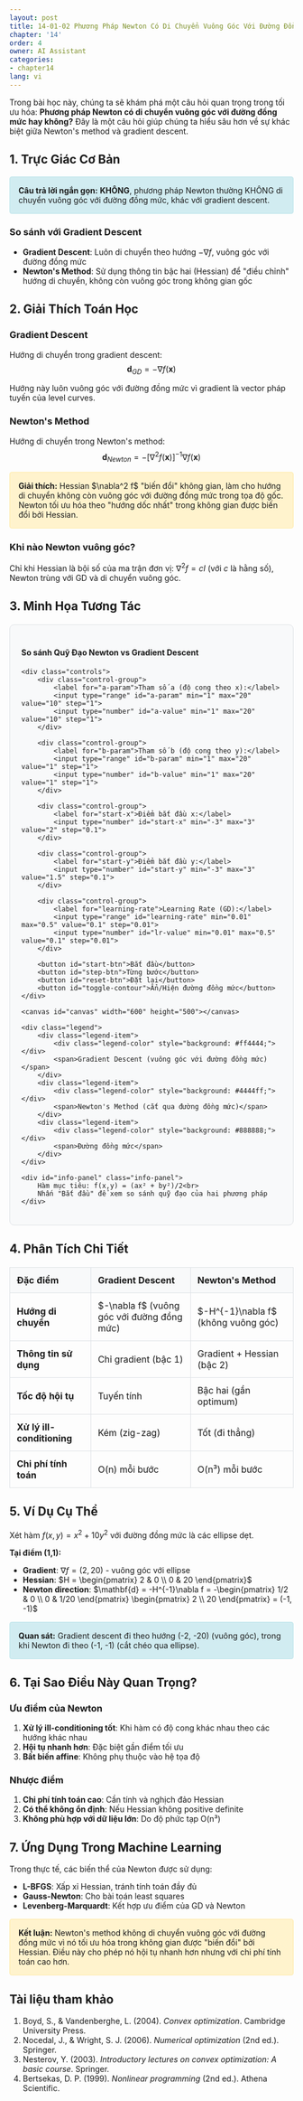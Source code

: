 ```yaml
---
layout: post
title: 14-01-02 Phương Pháp Newton Có Di Chuyển Vuông Góc Với Đường Đồng Mức Hay Không?
chapter: '14'
order: 4
owner: AI Assistant
categories:
- chapter14
lang: vi
---
```


<script type="text/x-mathjax-config">
MathJax.Hub.Config({
    displayAlign: "center",
    tex2jax: {
        inlineMath: [['$', '$'], ['\\(', '\\)']],
        displayMath: [['$$', '$$'], ['\\[', '\\]']]
    }
});
</script>

<style>
.interactive-container {
    background: #f8f9fa;
    border: 1px solid #dee2e6;
    border-radius: 8px;
    padding: 20px;
    margin: 20px 0;
}

.controls {
    display: flex;
    flex-wrap: wrap;
    gap: 15px;
    margin-bottom: 20px;
    align-items: center;
}

.control-group {
    display: flex;
    flex-direction: column;
    gap: 5px;
}

.control-group label {
    font-weight: bold;
    font-size: 0.9em;
    color: #495057;
}

.control-group input[type="range"] {
    width: 150px;
}

.control-group input[type="number"] {
    width: 80px;
    padding: 4px;
    border: 1px solid #ced4da;
    border-radius: 4px;
}

button {
    background: #007bff;
    color: white;
    border: none;
    padding: 8px 16px;
    border-radius: 4px;
    cursor: pointer;
    font-size: 0.9em;
}

button:hover {
    background: #0056b3;
}

button:disabled {
    background: #6c757d;
    cursor: not-allowed;
}

#canvas {
    border: 1px solid #dee2e6;
    border-radius: 4px;
    display: block;
    margin: 0 auto;
}

.info-panel {
    background: #e9ecef;
    padding: 15px;
    border-radius: 4px;
    margin-top: 15px;
    font-family: monospace;
    font-size: 0.85em;
}

.legend {
    display: flex;
    justify-content: center;
    gap: 20px;
    margin-top: 10px;
    font-size: 0.9em;
}

.legend-item {
    display: flex;
    align-items: center;
    gap: 5px;
}

.legend-color {
    width: 20px;
    height: 3px;
    border-radius: 2px;
}

.comparison-table {
    width: 100%;
    border-collapse: collapse;
    margin: 20px 0;
}

.comparison-table th,
.comparison-table td {
    border: 1px solid #dee2e6;
    padding: 12px;
    text-align: left;
}

.comparison-table th {
    background: #f8f9fa;
    font-weight: bold;
}

.math-explanation {
    background: #fff3cd;
    border: 1px solid #ffeaa7;
    border-radius: 4px;
    padding: 15px;
    margin: 15px 0;
}

.key-insight {
    background: #d1ecf1;
    border: 1px solid #bee5eb;
    border-radius: 4px;
    padding: 15px;
    margin: 15px 0;
}
</style>

Trong bài học này, chúng ta sẽ khám phá một câu hỏi quan trọng trong tối ưu hóa: **Phương pháp Newton có di chuyển vuông góc với đường đồng mức hay không?** Đây là một câu hỏi giúp chúng ta hiểu sâu hơn về sự khác biệt giữa Newton's method và gradient descent.

## 1. Trực Giác Cơ Bản

<div class="key-insight">
<strong>Câu trả lời ngắn gọn:</strong> <strong>KHÔNG</strong>, phương pháp Newton thường KHÔNG di chuyển vuông góc với đường đồng mức, khác với gradient descent.
</div>

### So sánh với Gradient Descent

- **Gradient Descent**: Luôn di chuyển theo hướng $-\nabla f$, vuông góc với đường đồng mức
- **Newton's Method**: Sử dụng thông tin bậc hai (Hessian) để "điều chỉnh" hướng di chuyển, không còn vuông góc trong không gian gốc

## 2. Giải Thích Toán Học

### Gradient Descent
Hướng di chuyển trong gradient descent:
$$\mathbf{d}_{GD} = -\nabla f(\mathbf{x})$$

Hướng này luôn vuông góc với đường đồng mức vì gradient là vector pháp tuyến của level curves.

### Newton's Method
Hướng di chuyển trong Newton's method:
$$\mathbf{d}_{Newton} = -[\nabla^2 f(\mathbf{x})]^{-1} \nabla f(\mathbf{x})$$

<div class="math-explanation">
<strong>Giải thích:</strong> Hessian $\nabla^2 f$ "biến đổi" không gian, làm cho hướng di chuyển không còn vuông góc với đường đồng mức trong tọa độ gốc. Newton tối ưu hóa theo "hướng dốc nhất" trong không gian được biến đổi bởi Hessian.
</div>

### Khi nào Newton vuông góc?
Chỉ khi Hessian là bội số của ma trận đơn vị: $\nabla^2 f = cI$ (với $c$ là hằng số), Newton trùng với GD và di chuyển vuông góc.

## 3. Minh Họa Tương Tác

<div class="interactive-container">
    <h4>So sánh Quỹ Đạo Newton vs Gradient Descent</h4>
    
    <div class="controls">
        <div class="control-group">
            <label for="a-param">Tham số a (độ cong theo x):</label>
            <input type="range" id="a-param" min="1" max="20" value="10" step="1">
            <input type="number" id="a-value" min="1" max="20" value="10" step="1">
        </div>
        
        <div class="control-group">
            <label for="b-param">Tham số b (độ cong theo y):</label>
            <input type="range" id="b-param" min="1" max="20" value="1" step="1">
            <input type="number" id="b-value" min="1" max="20" value="1" step="1">
        </div>
        
        <div class="control-group">
            <label for="start-x">Điểm bắt đầu x:</label>
            <input type="number" id="start-x" min="-3" max="3" value="2" step="0.1">
        </div>
        
        <div class="control-group">
            <label for="start-y">Điểm bắt đầu y:</label>
            <input type="number" id="start-y" min="-3" max="3" value="1.5" step="0.1">
        </div>
        
        <div class="control-group">
            <label for="learning-rate">Learning Rate (GD):</label>
            <input type="range" id="learning-rate" min="0.01" max="0.5" value="0.1" step="0.01">
            <input type="number" id="lr-value" min="0.01" max="0.5" value="0.1" step="0.01">
        </div>
        
        <button id="start-btn">Bắt đầu</button>
        <button id="step-btn">Từng bước</button>
        <button id="reset-btn">Đặt lại</button>
        <button id="toggle-contour">Ẩn/Hiện đường đồng mức</button>
    </div>
    
    <canvas id="canvas" width="600" height="500"></canvas>
    
    <div class="legend">
        <div class="legend-item">
            <div class="legend-color" style="background: #ff4444;"></div>
            <span>Gradient Descent (vuông góc với đường đồng mức)</span>
        </div>
        <div class="legend-item">
            <div class="legend-color" style="background: #4444ff;"></div>
            <span>Newton's Method (cắt qua đường đồng mức)</span>
        </div>
        <div class="legend-item">
            <div class="legend-color" style="background: #888888;"></div>
            <span>Đường đồng mức</span>
        </div>
    </div>
    
    <div id="info-panel" class="info-panel">
        Hàm mục tiêu: f(x,y) = (ax² + by²)/2<br>
        Nhấn "Bắt đầu" để xem so sánh quỹ đạo của hai phương pháp
    </div>
</div>

## 4. Phân Tích Chi Tiết

<table class="comparison-table">
    <thead>
        <tr>
            <th>Đặc điểm</th>
            <th>Gradient Descent</th>
            <th>Newton's Method</th>
        </tr>
    </thead>
    <tbody>
        <tr>
            <td><strong>Hướng di chuyển</strong></td>
            <td>$-\nabla f$ (vuông góc với đường đồng mức)</td>
            <td>$-H^{-1}\nabla f$ (không vuông góc)</td>
        </tr>
        <tr>
            <td><strong>Thông tin sử dụng</strong></td>
            <td>Chỉ gradient (bậc 1)</td>
            <td>Gradient + Hessian (bậc 2)</td>
        </tr>
        <tr>
            <td><strong>Tốc độ hội tụ</strong></td>
            <td>Tuyến tính</td>
            <td>Bậc hai (gần optimum)</td>
        </tr>
        <tr>
            <td><strong>Xử lý ill-conditioning</strong></td>
            <td>Kém (zig-zag)</td>
            <td>Tốt (đi thẳng)</td>
        </tr>
        <tr>
            <td><strong>Chi phí tính toán</strong></td>
            <td>O(n) mỗi bước</td>
            <td>O(n³) mỗi bước</td>
        </tr>
    </tbody>
</table>

## 5. Ví Dụ Cụ Thể

Xét hàm $f(x,y) = x^2 + 10y^2$ với đường đồng mức là các ellipse dẹt.

**Tại điểm (1,1):**
- **Gradient**: $\nabla f = (2, 20)$ - vuông góc với ellipse
- **Hessian**: $H = \begin{pmatrix} 2 & 0 \\ 0 & 20 \end{pmatrix}$
- **Newton direction**: $\mathbf{d} = -H^{-1}\nabla f = -\begin{pmatrix} 1/2 & 0 \\ 0 & 1/20 \end{pmatrix} \begin{pmatrix} 2 \\ 20 \end{pmatrix} = (-1, -1)$

<div class="key-insight">
<strong>Quan sát:</strong> Gradient descent đi theo hướng (-2, -20) (vuông góc), trong khi Newton đi theo (-1, -1) (cắt chéo qua ellipse).
</div>

## 6. Tại Sao Điều Này Quan Trọng?

### Ưu điểm của Newton
1. **Xử lý ill-conditioning tốt**: Khi hàm có độ cong khác nhau theo các hướng khác nhau
2. **Hội tụ nhanh hơn**: Đặc biệt gần điểm tối ưu
3. **Bất biến affine**: Không phụ thuộc vào hệ tọa độ

### Nhược điểm
1. **Chi phí tính toán cao**: Cần tính và nghịch đảo Hessian
2. **Có thể không ổn định**: Nếu Hessian không positive definite
3. **Không phù hợp với dữ liệu lớn**: Do độ phức tạp O(n³)

## 7. Ứng Dụng Trong Machine Learning

Trong thực tế, các biến thể của Newton được sử dụng:
- **L-BFGS**: Xấp xỉ Hessian, tránh tính toán đầy đủ
- **Gauss-Newton**: Cho bài toán least squares
- **Levenberg-Marquardt**: Kết hợp ưu điểm của GD và Newton

<div class="math-explanation">
<strong>Kết luận:</strong> Newton's method không di chuyển vuông góc với đường đồng mức vì nó tối ưu hóa trong không gian được "biến đổi" bởi Hessian. Điều này cho phép nó hội tụ nhanh hơn nhưng với chi phí tính toán cao hơn.
</div>

<script>
class OptimizationVisualizer {
    constructor() {
        this.canvas = document.getElementById('canvas');
        this.ctx = this.canvas.getContext('2d');
        this.width = this.canvas.width;
        this.height = this.canvas.height;
        
        // Parameters
        this.a = 10;
        this.b = 1;
        this.startX = 2;
        this.startY = 1.5;
        this.learningRate = 0.1;
        
        // Visualization settings
        this.scale = 80;
        this.centerX = this.width / 2;
        this.centerY = this.height / 2;
        this.showContour = true;
        
        // Animation state
        this.isRunning = false;
        this.gdPath = [];
        this.newtonPath = [];
        this.currentStep = 0;
        this.maxSteps = 20;
        
        this.setupEventListeners();
        this.reset();
    }
    
    setupEventListeners() {
        // Parameter controls
        const aParam = document.getElementById('a-param');
        const aValue = document.getElementById('a-value');
        const bParam = document.getElementById('b-param');
        const bValue = document.getElementById('b-value');
        const lrParam = document.getElementById('learning-rate');
        const lrValue = document.getElementById('lr-value');
        
        // Sync sliders with number inputs
        aParam.addEventListener('input', (e) => {
            this.a = parseFloat(e.target.value);
            aValue.value = this.a;
            this.reset();
        });
        
        aValue.addEventListener('input', (e) => {
            this.a = parseFloat(e.target.value);
            aParam.value = this.a;
            this.reset();
        });
        
        bParam.addEventListener('input', (e) => {
            this.b = parseFloat(e.target.value);
            bValue.value = this.b;
            this.reset();
        });
        
        bValue.addEventListener('input', (e) => {
            this.b = parseFloat(e.target.value);
            bParam.value = this.b;
            this.reset();
        });
        
        lrParam.addEventListener('input', (e) => {
            this.learningRate = parseFloat(e.target.value);
            lrValue.value = this.learningRate;
        });
        
        lrValue.addEventListener('input', (e) => {
            this.learningRate = parseFloat(e.target.value);
            lrParam.value = this.learningRate;
        });
        
        // Start position controls
        document.getElementById('start-x').addEventListener('input', (e) => {
            this.startX = parseFloat(e.target.value);
            this.reset();
        });
        
        document.getElementById('start-y').addEventListener('input', (e) => {
            this.startY = parseFloat(e.target.value);
            this.reset();
        });
        
        // Buttons
        document.getElementById('start-btn').addEventListener('click', () => this.startAnimation());
        document.getElementById('step-btn').addEventListener('click', () => this.stepAnimation());
        document.getElementById('reset-btn').addEventListener('click', () => this.reset());
        document.getElementById('toggle-contour').addEventListener('click', () => this.toggleContour());
    }
    
    // Objective function: f(x,y) = (ax² + by²)/2
    f(x, y) {
        return (this.a * x * x + this.b * y * y) / 2;
    }
    
    // Gradient: ∇f = (ax, by)
    gradient(x, y) {
        return [this.a * x, this.b * y];
    }
    
    // Hessian: H = [[a, 0], [0, b]]
    hessian(x, y) {
        return [[this.a, 0], [0, this.b]];
    }
    
    // Matrix inverse for 2x2
    inverse2x2(matrix) {
        const [[a, b], [c, d]] = matrix;
        const det = a * d - b * c;
        if (Math.abs(det) < 1e-10) return null;
        return [[d/det, -b/det], [-c/det, a/det]];
    }
    
    // Matrix-vector multiplication
    matVecMul(matrix, vector) {
        const [x, y] = vector;
        return [
            matrix[0][0] * x + matrix[0][1] * y,
            matrix[1][0] * x + matrix[1][1] * y
        ];
    }
    
    // Gradient descent step
    gradientDescentStep(x, y) {
        const [gx, gy] = this.gradient(x, y);
        return [
            x - this.learningRate * gx,
            y - this.learningRate * gy
        ];
    }
    
    // Newton method step
    newtonStep(x, y) {
        const [gx, gy] = this.gradient(x, y);
        const H = this.hessian(x, y);
        const Hinv = this.inverse2x2(H);
        
        if (!Hinv) return [x, y]; // Fallback if Hessian is singular
        
        const [dx, dy] = this.matVecMul(Hinv, [gx, gy]);
        return [x - dx, y - dy];
    }
    
    // Convert world coordinates to canvas coordinates
    worldToCanvas(x, y) {
        return [
            this.centerX + x * this.scale,
            this.centerY - y * this.scale
        ];
    }
    
    // Convert canvas coordinates to world coordinates
    canvasToWorld(canvasX, canvasY) {
        return [
            (canvasX - this.centerX) / this.scale,
            -(canvasY - this.centerY) / this.scale
        ];
    }
    
    drawContourLines() {
        if (!this.showContour) return;
        
        this.ctx.strokeStyle = '#888888';
        this.ctx.lineWidth = 1;
        
        const levels = [0.5, 1, 2, 4, 8, 16];
        
        for (const level of levels) {
            this.ctx.beginPath();
            
            // Draw ellipse for level set f(x,y) = level
            // (ax² + by²)/2 = level => ax² + by² = 2*level
            // x²/(2*level/a) + y²/(2*level/b) = 1
            const radiusX = Math.sqrt(2 * level / this.a) * this.scale;
            const radiusY = Math.sqrt(2 * level / this.b) * this.scale;
            
            this.ctx.ellipse(this.centerX, this.centerY, radiusX, radiusY, 0, 0, 2 * Math.PI);
            this.ctx.stroke();
        }
    }
    
    drawPath(path, color, label) {
        if (path.length < 2) return;
        
        this.ctx.strokeStyle = color;
        this.ctx.lineWidth = 3;
        this.ctx.beginPath();
        
        const [startCanvasX, startCanvasY] = this.worldToCanvas(path[0][0], path[0][1]);
        this.ctx.moveTo(startCanvasX, startCanvasY);
        
        for (let i = 1; i < path.length; i++) {
            const [canvasX, canvasY] = this.worldToCanvas(path[i][0], path[i][1]);
            this.ctx.lineTo(canvasX, canvasY);
        }
        this.ctx.stroke();
        
        // Draw points
        this.ctx.fillStyle = color;
        for (let i = 0; i < path.length; i++) {
            const [canvasX, canvasY] = this.worldToCanvas(path[i][0], path[i][1]);
            this.ctx.beginPath();
            this.ctx.arc(canvasX, canvasY, i === 0 ? 6 : 4, 0, 2 * Math.PI);
            this.ctx.fill();
        }
        
        // Draw arrows for direction
        for (let i = 0; i < path.length - 1; i++) {
            const [x1, y1] = this.worldToCanvas(path[i][0], path[i][1]);
            const [x2, y2] = this.worldToCanvas(path[i+1][0], path[i+1][1]);
            this.drawArrow(x1, y1, x2, y2, color);
        }
    }
    
    drawArrow(x1, y1, x2, y2, color) {
        const dx = x2 - x1;
        const dy = y2 - y1;
        const length = Math.sqrt(dx * dx + dy * dy);
        
        if (length < 5) return;
        
        const angle = Math.atan2(dy, dx);
        const arrowLength = 10;
        const arrowAngle = Math.PI / 6;
        
        this.ctx.strokeStyle = color;
        this.ctx.lineWidth = 2;
        this.ctx.beginPath();
        
        // Arrow head
        const headX = x2 - arrowLength * Math.cos(angle - arrowAngle);
        const headY = y2 - arrowLength * Math.sin(angle - arrowAngle);
        this.ctx.moveTo(x2, y2);
        this.ctx.lineTo(headX, headY);
        
        const headX2 = x2 - arrowLength * Math.cos(angle + arrowAngle);
        const headY2 = y2 - arrowLength * Math.sin(angle + arrowAngle);
        this.ctx.moveTo(x2, y2);
        this.ctx.lineTo(headX2, headY2);
        
        this.ctx.stroke();
    }
    
    drawAxes() {
        this.ctx.strokeStyle = '#cccccc';
        this.ctx.lineWidth = 1;
        
        // X axis
        this.ctx.beginPath();
        this.ctx.moveTo(0, this.centerY);
        this.ctx.lineTo(this.width, this.centerY);
        this.ctx.stroke();
        
        // Y axis
        this.ctx.beginPath();
        this.ctx.moveTo(this.centerX, 0);
        this.ctx.lineTo(this.centerX, this.height);
        this.ctx.stroke();
        
        // Origin
        this.ctx.fillStyle = '#666666';
        this.ctx.beginPath();
        this.ctx.arc(this.centerX, this.centerY, 3, 0, 2 * Math.PI);
        this.ctx.fill();
    }
    
    draw() {
        // Clear canvas
        this.ctx.clearRect(0, 0, this.width, this.height);
        
        // Draw axes
        this.drawAxes();
        
        // Draw contour lines
        this.drawContourLines();
        
        // Draw paths
        this.drawPath(this.gdPath, '#ff4444', 'GD');
        this.drawPath(this.newtonPath, '#4444ff', 'Newton');
        
        // Update info panel
        this.updateInfoPanel();
    }
    
    updateInfoPanel() {
        const panel = document.getElementById('info-panel');
        const gdCurrent = this.gdPath.length > 0 ? this.gdPath[this.gdPath.length - 1] : [this.startX, this.startY];
        const newtonCurrent = this.newtonPath.length > 0 ? this.newtonPath[this.newtonPath.length - 1] : [this.startX, this.startY];
        
        const gdValue = this.f(gdCurrent[0], gdCurrent[1]);
        const newtonValue = this.f(newtonCurrent[0], newtonCurrent[1]);
        
        panel.innerHTML = `
            Hàm mục tiêu: f(x,y) = (${this.a}x² + ${this.b}y²)/2<br>
            Bước hiện tại: ${this.currentStep}<br>
            GD - Vị trí: (${gdCurrent[0].toFixed(3)}, ${gdCurrent[1].toFixed(3)}), f = ${gdValue.toFixed(4)}<br>
            Newton - Vị trí: (${newtonCurrent[0].toFixed(3)}, ${newtonCurrent[1].toFixed(3)}), f = ${newtonValue.toFixed(4)}
        `;
    }
    
    reset() {
        this.isRunning = false;
        this.gdPath = [[this.startX, this.startY]];
        this.newtonPath = [[this.startX, this.startY]];
        this.currentStep = 0;
        
        document.getElementById('start-btn').disabled = false;
        document.getElementById('step-btn').disabled = false;
        
        this.draw();
    }
    
    stepAnimation() {
        if (this.currentStep >= this.maxSteps) return;
        
        // Gradient descent step
        const gdCurrent = this.gdPath[this.gdPath.length - 1];
        const gdNext = this.gradientDescentStep(gdCurrent[0], gdCurrent[1]);
        this.gdPath.push(gdNext);
        
        // Newton step
        const newtonCurrent = this.newtonPath[this.newtonPath.length - 1];
        const newtonNext = this.newtonStep(newtonCurrent[0], newtonCurrent[1]);
        this.newtonPath.push(newtonNext);
        
        this.currentStep++;
        this.draw();
        
        // Check convergence
        const gdConverged = Math.abs(gdNext[0]) < 0.01 && Math.abs(gdNext[1]) < 0.01;
        const newtonConverged = Math.abs(newtonNext[0]) < 0.01 && Math.abs(newtonNext[1]) < 0.01;
        
        if (gdConverged && newtonConverged || this.currentStep >= this.maxSteps) {
            this.isRunning = false;
            document.getElementById('start-btn').disabled = false;
            document.getElementById('step-btn').disabled = true;
        }
    }
    
    startAnimation() {
        if (this.isRunning) return;
        
        this.isRunning = true;
        document.getElementById('start-btn').disabled = true;
        document.getElementById('step-btn').disabled = true;
        
        const animate = () => {
            if (!this.isRunning) return;
            
            this.stepAnimation();
            
            if (this.isRunning && this.currentStep < this.maxSteps) {
                setTimeout(animate, 500);
            } else {
                this.isRunning = false;
                document.getElementById('start-btn').disabled = false;
                document.getElementById('step-btn').disabled = false;
            }
        };
        
        animate();
    }
    
    toggleContour() {
        this.showContour = !this.showContour;
        this.draw();
    }
}

// Initialize when page loads
document.addEventListener('DOMContentLoaded', () => {
    new OptimizationVisualizer();
});
</script>

## Tài liệu tham khảo

1. Boyd, S., & Vandenberghe, L. (2004). *Convex optimization*. Cambridge University Press.
2. Nocedal, J., & Wright, S. J. (2006). *Numerical optimization* (2nd ed.). Springer.
3. Nesterov, Y. (2003). *Introductory lectures on convex optimization: A basic course*. Springer.
4. Bertsekas, D. P. (1999). *Nonlinear programming* (2nd ed.). Athena Scientific.
